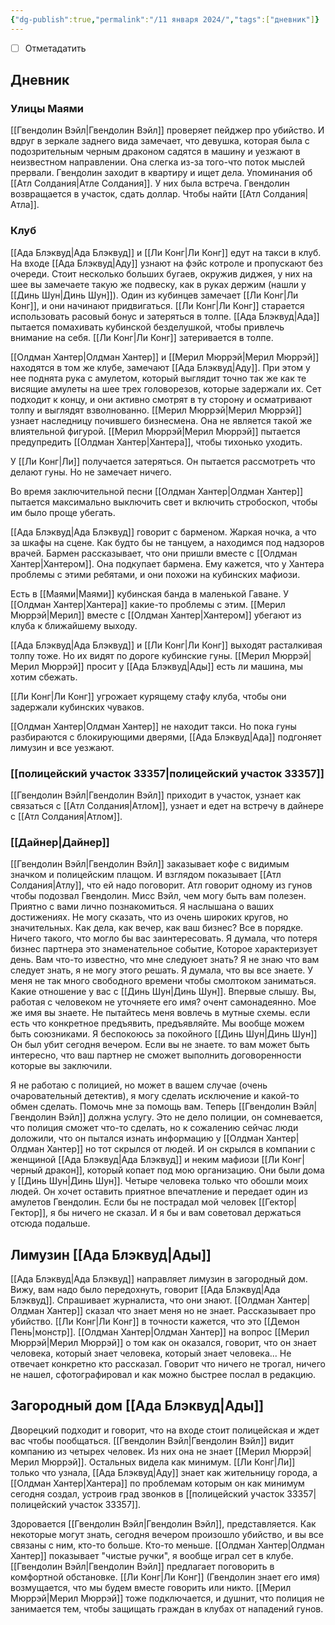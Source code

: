 ```yaml
---
{"dg-publish":true,"permalink":"/11 января 2024/","tags":["дневник"]}
---
```


- [ ] Отметадатить
## Дневник
### Улицы Маями
[[Гвендолин Вэйл\|Гвендолин Вэйл]] проверяет пейджер про убийство. И вдруг в зеркале заднего вида замечает, что девушка, которая была с подозрительным черным драконом садятся в машину и уезжают в неизвестном направлении. Она слегка из-за того-что поток мыслей прервали. Гвендолин заходит в квартиру и ищет дела. Упоминания об [[Атл Солдания\|Атле Солдания]]. У них была встреча. Гвендолин возвращается в участок, сдать доллар. Чтобы найти [[Атл Солдания\|Атла]].

### Клуб
[[Ада Блэквуд\|Ада Блэквуд]] и [[Ли Конг\|Ли Конг]] едут на такси в клуб. На входе [[Ада Блэквуд\|Аду]] узнают на фэйс котроле и пропускают без очереди. Стоит несколько больших бугаев, окружив диджея, у них на шее вы замечаете такую же подвеску, как в руках держим (нашли у [[Динь Шун\|Динь Шун]]). Один из кубинцев замечает [[Ли Конг\|Ли Конг]], и они начинают придвигаться. [[Ли Конг\|Ли Конг]] старается использовать расовый бонус и затеряться в толпе. [[Ада Блэквуд\|Ада]] пытается помахивать кубинской безделушкой, чтобы привлечь внимание на себя. [[Ли Конг\|Ли Конг]] затеривается в толпе.

[[Олдман Хантер\|Олдман Хантер]] и [[Мерил Мюррэй\|Мерил Мюррэй]] находятся в том же клубе, замечают [[Ада Блэквуд\|Аду]]. При этом у нее поднята рука с амулетом, который выглядит точно так же как те висящие амулеты на шее трех головорезов, которые задержали их. Сет подходит к концу, и они активно смотрят в ту сторону и осматривают толпу и выглядят взволнованно. [[Мерил Мюррэй\|Мерил Мюррэй]] узнает наследницу почившего бизнесмена. Она не является такой же влиятельной фигурой. [[Мерил Мюррэй\|Мерил Мюррэй]] пытается предупредить [[Олдман Хантер\|Хантера]], чтобы тихонько уходить.

У [[Ли Конг\|Ли]] получается затеряться. Он пытается рассмотреть что делают гуны. Но не замечает ничего.

Во время заключительной песни [[Олдман Хантер\|Олдман Хантер]] пытается максимально выключить свет и включить стробоскоп, чтобы им было проще убегать. 

[[Ада Блэквуд\|Ада Блэквуд]] говорит с барменом. Жаркая ночка, а что за шкафы на сцене. Как будто бы не танцуем, а находимся под надзоров врачей. Бармен рассказывает, что они пришли вместе с [[Олдман Хантер\|Хантером]]. Она подкупает бармена. Ему кажется, что у Хантера проблемы с этими ребятами, и они похожи на кубинских мафиози. 

Есть в [[Маями\|Маями]] кубинская банда в маленькой Гаване. У [[Олдман Хантер\|Хантера]] какие-то проблемы с этим. [[Мерил Мюррэй\|Мерил]] вместе с [[Олдман Хантер\|Хантером]] убегают из клуба к ближайшему выходу. 

[[Ада Блэквуд\|Ада Блэквуд]] и [[Ли Конг\|Ли Конг]] выходят расталкивая толпу тоже. Но их видят по дороге кубинские гуны. [[Мерил Мюррэй\|Мерил Мюррэй]] просит у [[Ада Блэквуд\|Ады]] есть ли машина, мы хотим сбежать.

[[Ли Конг\|Ли Конг]] угрожает курящему стафу клуба, чтобы они задержали кубинских чуваков.

[[Олдман Хантер\|Олдман Хантер]] не находит такси. Но пока гуны разбираются с блокирующими дверями, [[Ада Блэквуд\|Ада]] подгоняет лимузин и все уезжают.

### [[полицейский участок 33357\|полицейский участок 33357]]
[[Гвендолин Вэйл\|Гвендолин Вэйл]] приходит в участок, узнает как связаться с [[Атл Солдания\|Атлом]], узнает и едет на встречу в дайнере с [[Атл Солдания\|Атлом]]. 

### [[Дайнер\|Дайнер]]
[[Гвендолин Вэйл\|Гвендолин Вэйл]] заказывает кофе с видимым значком и полицейским плащом. И взглядом показывает [[Атл Солдания\|Атлу]], что ей надо поговорит. Атл говорит одному из гунов чтобы подозвал Гвендолин. Мисс Вэйл, чем могу быть вам полезен. Приятно с вами лично познакомиться. Я наслышана о ваших достижениях. Не могу сказать, что из очень широких кругов, но значительных. Как дела, как вечер, как ваш бизнес? Все в порядке. Ничего такого, что могло бы вас заинтересовать. Я думала, что потеря бизнес партнера это знаменательное событие, Которое характеризует день. Вам что-то известно, что мне следуюет знать? Я  не знаю что вам следует знать, я не могу этого решать. Я думала, что вы все знаете. У меня не так много свободного времени чтобы смолтоком заниматься. Какие отношение у вас с [[Динь Шун\|Динь Шун]]. Впервые слышу. Вы, работая с человеком не уточняете его имя? очент самонадеянно. Мое же имя вы знаете. Не пытайтесь меня вовлечь в мутные схемы. если есть что конкретное предъявить, предъявляйте. Мы вообще можем быть союзниками. Я беспокоюсь за покойного [[Динь Шун\|Динь Шун]] Он был убит сегодня вечером. Если вы не знаете. то вам может быть интересно, что ваш партнер  не сможет выполнить договоренности которые вы заключили. 

Я не работаю с полицией, но может в вашем случае (очень очаровательный детектив), я могу сделать исключение и какой-то обмен сделать. Помочь мне за помощь вам. Теперь [[Гвендолин Вэйл\|Гвендолин Вэйл]] должна услугу. Это не дело полиции, он сомневается, что полиция сможет что-то сделать, но к сожалению сейчас люди доложили, что он пытался изнать информацию у [[Олдман Хантер\|Олдман Хантер]] но тот скрылся от людей. И он скрылся в компании с женщиной [[Ада Блэквуд\|Ада Блэквуд]] и неким мафиози [[Ли Конг\|черный дракон]], который копает под мою организацию. Они были дома у [[Динь Шун\|Динь Шун]]. Четыре человека только что обошли моих людей. Он хочет оставить приятное впечатление и передает один из амулетов Гвендолин. Если бы не пострадал мой человек [[Гектор\|Гектор]], я бы ничего не сказал. И я бы и вам советовал держаться отсюда подальше. 

## Лимузин [[Ада Блэквуд\|Ады]]
[[Ада Блэквуд\|Ада Блэквуд]] направляет лимузин в загородный дом. Вижу, вам надо было передохнуть, говорит [[Ада Блэквуд\|Ада Блэквуд]]. Спрашивает журналиста, что они знают. [[Олдман Хантер\|Олдман Хантер]] сказал что знает меня но не знает. Рассказывает про убийство. [[Ли Конг\|Ли Конг]] в точности кажется, что это [[Демон Пень\|монстр]]. [[Олдман Хантер\|Олдман Хантер]] на вопрос [[Мерил Мюррэй\|Мерил Мюррэй]] о том как он оказался, говорит, что он знает человека, который знает человека, который знает человека... Не отвечает конкретно кто рассказал.  Говорит что ничего не трогал, ничего не нашел, сфотографировал и как можно быстрее послал в редакцию. 

## Загородный дом [[Ада Блэквуд\|Ады]]
Дворецкий подходит и говорит, что на входе стоит полицейская и ждет вас чтобы пообщаться. [[Гвендолин Вэйл\|Гвендолин Вэйл]] видит компанию из четырех человек. Из них она не знает [[Мерил Мюррэй\|Мерил Мюррэй]]. Остальных видела как минимум. [[Ли Конг\|Ли]] только что узнала, [[Ада Блэквуд\|Аду]] знает как жительницу города, а [[Олдман Хантер\|Хантера]] по проблемам которым он как минимум сегодня создал, устроив град звонков в [[полицейский участок 33357\|полицейский участок 33357]].

Здоровается [[Гвендолин Вэйл\|Гвендолин Вэйл]], представляется. Как некоторые могут знать, сегодня вечером произошло убийство, и вы все связаны с ним, кто-то больше. Кто-то меньше. [[Олдман Хантер\|Олдман Хантер]] показывает "чистые ручки", я вообще играл сет в клубе. [[Гвендолин Вэйл\|Гвендолин Вэйл]] предлагает поговорить в комфортной обстановке. [[Ли Конг\|Ли Конг]] (Гвендолин знает его имя) возмущается, что мы будем вместе говорить или никто. [[Мерил Мюррэй\|Мерил Мюррэй]] тоже подключается, и душнит, что полиция не занимается тем, чтобы защищать граждан в клубах от нападений гунов. 